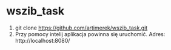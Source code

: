 # wszib_task
1. git clone https://github.com/artimerek/wszib_task.git
2. Przy pomocy intelij aplikacja powinna się uruchomić. Adres: http://localhost:8080/

